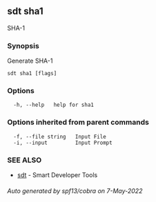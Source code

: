 ## sdt sha1

SHA-1

### Synopsis

Generate SHA-1

```
sdt sha1 [flags]
```

### Options

```
  -h, --help   help for sha1
```

### Options inherited from parent commands

```
  -f, --file string   Input File
  -i, --input         Input Prompt
```

### SEE ALSO

* [sdt](sdt.md)	 - Smart Developer Tools

###### Auto generated by spf13/cobra on 7-May-2022
